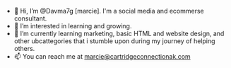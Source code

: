 - 👋 Hi, I’m @Davma7g [marcie]. I'm a social media and ecommerse consultant.
- 👀 I’m interested in learning and growing. 
- 🌱 I’m currently learning marketing, basic HTML and website design, and other ubcattegories that i stumble upon during my journey of helping others.
- 📫 You can reach me at marcie@cartridgeconnectionak.com

<!---
Davma7g/Davma7g is a ✨ special ✨ repository because its `README.md` (this file) appears on your GitHub profile.
You can click the Preview link to take a look at your changes.
--->
